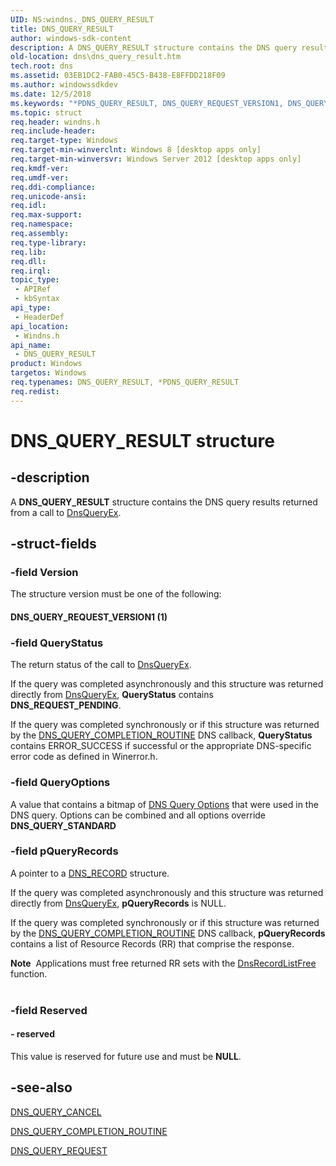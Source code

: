 ```yaml
---
UID: NS:windns._DNS_QUERY_RESULT
title: DNS_QUERY_RESULT
author: windows-sdk-content
description: A DNS_QUERY_RESULT structure contains the DNS query results returned from a call to DnsQueryEx.
old-location: dns\dns_query_result.htm
tech.root: dns
ms.assetid: 03EB1DC2-FAB0-45C5-B438-E8FFDD218F09
ms.author: windowssdkdev
ms.date: 12/5/2018
ms.keywords: "*PDNS_QUERY_RESULT, DNS_QUERY_REQUEST_VERSION1, DNS_QUERY_RESULT, DNS_QUERY_RESULT structure [DNS], PDNS_QUERY_RESULT, PDNS_QUERY_RESULT structure pointer [DNS], dns.dns_query_result, windns/DNS_QUERY_RESULT, windns/PDNS_QUERY_RESULT"
ms.topic: struct
req.header: windns.h
req.include-header: 
req.target-type: Windows
req.target-min-winverclnt: Windows 8 [desktop apps only]
req.target-min-winversvr: Windows Server 2012 [desktop apps only]
req.kmdf-ver: 
req.umdf-ver: 
req.ddi-compliance: 
req.unicode-ansi: 
req.idl: 
req.max-support: 
req.namespace: 
req.assembly: 
req.type-library: 
req.lib: 
req.dll: 
req.irql: 
topic_type:
 - APIRef
 - kbSyntax
api_type:
 - HeaderDef
api_location:
 - Windns.h
api_name:
 - DNS_QUERY_RESULT
product: Windows
targetos: Windows
req.typenames: DNS_QUERY_RESULT, *PDNS_QUERY_RESULT
req.redist: 
---
```


# DNS_QUERY_RESULT structure


## -description


A <b>DNS_QUERY_RESULT</b>  structure contains the DNS query results returned from a call to <a href="https://msdn.microsoft.com/22664B9A-5010-42E7-880B-8D5B16A9F2DC">DnsQueryEx</a>.


## -struct-fields




### -field Version

The structure version must be one of the following:



#### DNS_QUERY_REQUEST_VERSION1 (1)


### -field QueryStatus

The return status of the call to <a href="https://msdn.microsoft.com/22664B9A-5010-42E7-880B-8D5B16A9F2DC">DnsQueryEx</a>. 

If the query was completed asynchronously and this structure was returned directly from <a href="https://msdn.microsoft.com/22664B9A-5010-42E7-880B-8D5B16A9F2DC">DnsQueryEx</a>, <b>QueryStatus</b> contains <b>DNS_REQUEST_PENDING</b>.

If the query was completed synchronously or if this structure was returned by the <a href="https://msdn.microsoft.com/35D78208-FFC1-48B0-8267-EE583DE2D783">DNS_QUERY_COMPLETION_ROUTINE</a> DNS callback, <b>QueryStatus</b> contains ERROR_SUCCESS if successful or the appropriate DNS-specific error code as defined in Winerror.h.


### -field QueryOptions

A value that contains a bitmap of <a href="https://msdn.microsoft.com/95bc9193-7962-498a-9abd-c4718ac35f0f">DNS Query  Options</a> that were used in the DNS query. Options can be combined and all options override <b>DNS_QUERY_STANDARD</b>


### -field pQueryRecords

A pointer to a <a href="https://msdn.microsoft.com/ab7b96a5-346f-4e01-bb2a-885f44764590">DNS_RECORD</a> structure.

If the query was completed asynchronously and this structure was returned directly from <a href="https://msdn.microsoft.com/22664B9A-5010-42E7-880B-8D5B16A9F2DC">DnsQueryEx</a>, <b>pQueryRecords</b> is NULL.

If the query was completed synchronously or if this structure was returned by the <a href="https://msdn.microsoft.com/35D78208-FFC1-48B0-8267-EE583DE2D783">DNS_QUERY_COMPLETION_ROUTINE</a> DNS callback, <b>pQueryRecords</b> contains a list of Resource Records (RR) that comprise the response.

<div class="alert"><b>Note</b>  Applications must free returned RR sets with the <a href="https://msdn.microsoft.com/fc4c0cb4-646f-4946-8f07-b5a858f7064a">DnsRecordListFree</a> function.</div>
<div> </div>

### -field Reserved

 




#### - reserved

This value is reserved for future use and must be <b>NULL</b>.


## -see-also




<a href="https://msdn.microsoft.com/543C6F9B-3200-44F6-A2B7-A5C7F5A927DB">DNS_QUERY_CANCEL</a>



<a href="https://msdn.microsoft.com/35D78208-FFC1-48B0-8267-EE583DE2D783">DNS_QUERY_COMPLETION_ROUTINE</a>



<a href="https://msdn.microsoft.com/9C382800-DE71-4481-AC8D-9F89D6F59EE6">DNS_QUERY_REQUEST</a>
 

 

